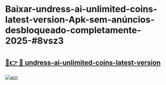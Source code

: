 # Baixar-undress-ai-unlimited-coins-latest-version-Apk-sem-anúncios-desbloqueado-completamente-2025-#8vsz3

# <h2><a href="https://ainizakaria.my?title=undress-ai-unlimited-coins-latest-version&ref=24M">🔗👉 🔴 undress-ai-unlimited-coins-latest-version</a></h2>

[![acn](https://github.com/user-attachments/assets/0f9c940e-d8b0-45ae-aac7-cd30a18b3e1c)](https://ainizakaria.my?title=undress-ai-unlimited-coins-latest-version&ref=24M)

